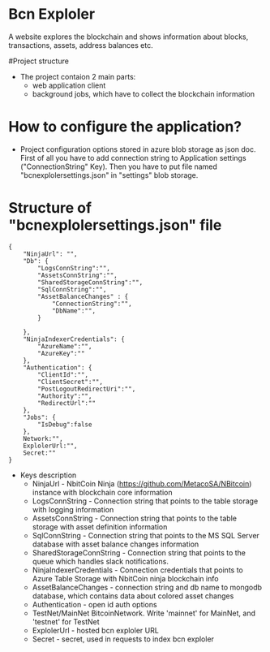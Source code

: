 # Bcn Exploler

A website explores the blockchain and shows information about blocks, transactions, assets, address balances etc.

#Project structure
* The project contaion 2 main parts:
  *  web application client 
  *  background jobs, which have to collect the blockchain information
  
# How to configure the application?

* Project configuration options stored in azure blob storage as json doc. First of all you have to add connection string to Application settings ("ConnectionString" Key). Then you have to put file named "bcnexplolersettings.json" in "settings" blob storage.


# Structure of "bcnexplolersettings.json" file

```
{
    "NinjaUrl": "",
	"Db": {
		"LogsConnString":"",
		"AssetsConnString":"",
		"SharedStorageConnString":"",
		"SqlConnString":"",
		"AssetBalanceChanges" : {
			"ConnectionString":"",		
			"DbName":"",		
		}
		
	},
	"NinjaIndexerCredentials": {
		"AzureName":"",
		"AzureKey":""								
	},	
	"Authentication": {
		"ClientId":"",
		"ClientSecret":"",
		"PostLogoutRedirectUri":"",
		"Authority":"",			
		"RedirectUrl":""		
	},	
	"Jobs": {
		"IsDebug":false
	},
	Network:"",
	ExplolerUrl:"",
	Secret:""
}
```
* Keys description
  *  NinjaUrl - NbitCoin Ninja (https://github.com/MetacoSA/NBitcoin) instance with blockchain core information
  *  LogsConnString - Connection string that points to the table storage with logging information
  *  AssetsConnString - Connection string that points to the table storage with asset definition information
  *  SqlConnString - Connection string that points to the MS SQL Server database with asset balance changes information
  *  SharedStorageConnString - Connection string that points to the queue which handles slack notifications.
  *  NinjaIndexerCredentials - Connection credentials that points to Azure Table Storage with NbitCoin ninja blockchain info
  *	 AssetBalanceChanges - connection string and db name to mongodb database, which contains data about colored asset changes
  *  Authentication - open id auth options
  * TestNet/MainNet BitcoinNetwork. Write 'mainnet' for MainNet, and 'testnet' for TestNet
  * ExplolerUrl - hosted bcn exploler URL
  * Secret - secret, used in requests to index bcn exploler